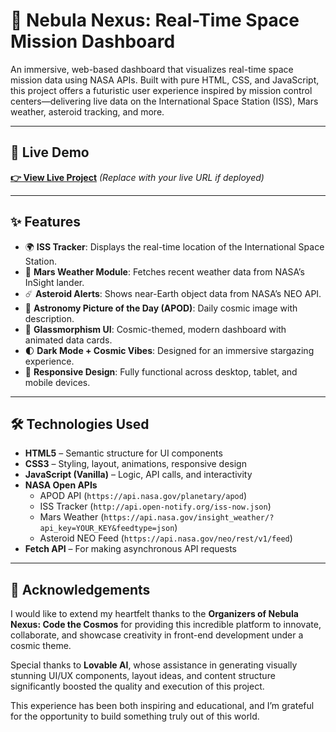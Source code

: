 # 🚀 Nebula Nexus: Real-Time Space Mission Dashboard

An immersive, web-based dashboard that visualizes real-time space mission data using NASA APIs. Built with pure HTML, CSS, and JavaScript, this project offers a futuristic user experience inspired by mission control centers—delivering live data on the International Space Station (ISS), Mars weather, asteroid tracking, and more.

---

## 🌌 Live Demo

**[👉 View Live Project](#)** *(Replace with your live URL if deployed)*

---

## ✨ Features

- 🌍 **ISS Tracker**: Displays the real-time location of the International Space Station.
- 🔴 **Mars Weather Module**: Fetches recent weather data from NASA’s InSight lander.
- ☄️ **Asteroid Alerts**: Shows near-Earth object data from NASA’s NEO API.
- 🌠 **Astronomy Picture of the Day (APOD)**: Daily cosmic image with description.
- 🧊 **Glassmorphism UI**: Cosmic-themed, modern dashboard with animated data cards.
- 🌓 **Dark Mode + Cosmic Vibes**: Designed for an immersive stargazing experience.
- 📱 **Responsive Design**: Fully functional across desktop, tablet, and mobile devices.

---

## 🛠️ Technologies Used

- **HTML5** – Semantic structure for UI components  
- **CSS3** – Styling, layout, animations, responsive design  
- **JavaScript (Vanilla)** – Logic, API calls, and interactivity  
- **NASA Open APIs**  
  - APOD API (`https://api.nasa.gov/planetary/apod`)
  - ISS Tracker (`http://api.open-notify.org/iss-now.json`)
  - Mars Weather (`https://api.nasa.gov/insight_weather/?api_key=YOUR_KEY&feedtype=json`)
  - Asteroid NEO Feed (`https://api.nasa.gov/neo/rest/v1/feed`)  
- **Fetch API** – For making asynchronous API requests

---

## 🙏 Acknowledgements

I would like to extend my heartfelt thanks to the **Organizers of Nebula Nexus: Code the Cosmos** for providing this incredible platform to innovate, collaborate, and showcase creativity in front-end development under a cosmic theme.

Special thanks to **Lovable AI**, whose assistance in generating visually stunning UI/UX components, layout ideas, and content structure significantly boosted the quality and execution of this project.

This experience has been both inspiring and educational, and I’m grateful for the opportunity to build something truly out of this world.

